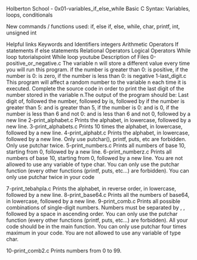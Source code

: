 Holberton School - 0x01-variables_if_else_while Basic C Syntax: Variables, loops, conditionals



New commands / functions used: if, else if, else, while, char, printf, int, unsigned int



Helpful links Keywords and Identifiers integers Arithmetic Operators If statements if else statements Relational Operators Logical Operators While loop tutorialspoint While loop youtube Description of Files 0-positive_or_negative.c The variable n will store a different value every time you will run this program. if the number is greater than 0: is positive, if the number is 0: is zero, if the number is less than 0: is negative 1-last_digit.c This program will affect a random number to the variable n each time it is executed. Complete the source code in order to print the last digit of the number stored in the variable n.The output of the program should be: Last digit of, followed the number, followed by is, followed by if the number is greater than 5: and is greater than 5, if the number is 0: and is 0, if the number is less than 6 and not 0: and is less than 6 and not 0, followed by a new line 2-print_alphabet.c Prints the alphabet, in lowercase, followed by a new line. 3-print_alphabets.c Prints 10 times the alphabet, in lowercase, followed by a new line. 4-print_alphabt.c Prints the alphabet, in lowercase, followed by a new line. Only use putchar(), printf, puts, etc are forbidden. Only use putchar twice. 5-print_numbers.c Prints all numbers of base 10, starting from 0, followed by a new line. 6-print_numberz.c Prints all numbers of base 10, starting from 0, followed by a new line. You are not allowed to use any variable of type char. You can only use the putchar function (every other functions (printf, puts, etc...) are forbidden). You can only use putchar twice in your code



7-print_tebahpla.c Prints the alphabet, in reverse order, in lowercase, followed by a new line. 8-print_base64.c Prints all the numbers of base64, in lowercase, followed by a new line. 9-print_comb.c Prints all possible combinations of single-digit numbers. Numbers must be separated by , , followed by a space in ascending order. You can only use the putchar function (every other functions (printf, puts, etc...) are forbidden). All your code should be in the main function. You can only use putchar four times maximum in your code. You are not allowed to use any variable of type char.



10-print_comb2.c Prints numbers from 0 to 99.
